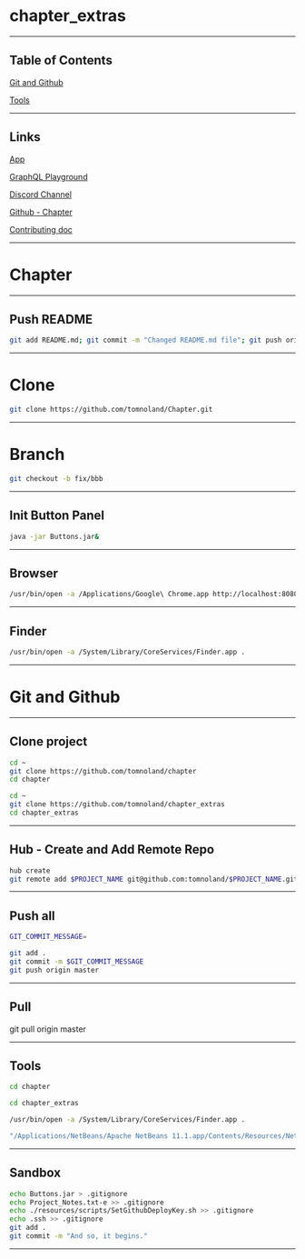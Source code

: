 # chapter_extras

---

## Table of Contents

[Git and Github](#git-and-github)

[Tools](#tools)

---

## Links

[App](http://localhost:3000/)

[GraphQL Playground](http://localhost:5000/graphql)

[Discord Channel](https://discord.com/channels/633401573002969128/633826607617933353)

[Github - Chapter](https://github.com/freeCodeCamp/chapter)

[Contributing doc](https://github.com/freeCodeCamp/chapter/blob/master/CONTRIBUTING.md)

---

# Chapter

---

## Push README

```bash
git add README.md; git commit -m "Changed README.md file"; git push origin master

```

---

# Clone

```bash
git clone https://github.com/tomnoland/Chapter.git

```

---

# Branch

```bash
git checkout -b fix/bbb

```

---

## Init Button Panel

```bash
java -jar Buttons.jar&

```

---

## Browser

```bash
/usr/bin/open -a /Applications/Google\ Chrome.app http://localhost:8080/

```

---

## Finder

```bash
/usr/bin/open -a /System/Library/CoreServices/Finder.app .

```


---

# Git and Github

---

## Clone project

```bash
cd ~
git clone https://github.com/tomnoland/chapter
cd chapter

```

```bash
cd ~
git clone https://github.com/tomnoland/chapter_extras
cd chapter_extras

```
---

## Hub - Create and Add Remote Repo

```bash
hub create
git remote add $PROJECT_NAME git@github.com:tomnoland/$PROJECT_NAME.git

```

---

## Push all

```bash
GIT_COMMIT_MESSAGE=

```

```bash
git add .
git commit -m $GIT_COMMIT_MESSAGE
git push origin master

```

---

## Pull

git pull origin master

---

## Tools


```bash
cd chapter

```

```bash
cd chapter_extras

```

```bash
/usr/bin/open -a /System/Library/CoreServices/Finder.app .

```

```bash
"/Applications/NetBeans/Apache NetBeans 11.1.app/Contents/Resources/NetBeans/bin/netbeans" README.md

```

---

## Sandbox


```bash
echo Buttons.jar > .gitignore
echo Project_Notes.txt-e >> .gitignore
echo ./resources/scripts/SetGithubDeployKey.sh >> .gitignore
echo .ssh >> .gitignore
git add .
git commit -m "And so, it begins."

```
---

